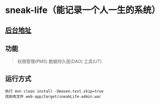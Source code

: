 # sneak-life（能记录一个人一生的系统）

## [后台地址](https://github.com/XiFYuW/sneakLife-admin)

## 功能

> 权限管理(PMS)
> 数据持久层(DAO)
> 工具(UT)

## 运行方式
```
执行 mvn clean install -Dmaven.test.skip=true
找到改文件 web-app/target/sneakLife-admin.war
```
